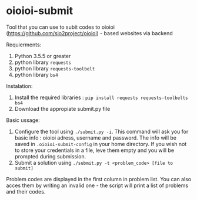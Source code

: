 # oioioi-submit
Tool that you can use to subit codes to oioioi (https://github.com/sio2project/oioioi) - based websites via backend

Requierments:
1. Python 3.5.5 or greater
2. python library `requests`
3. python library `requests-toolbelt`
4. python library `bs4`

Instalation:
1. Install the required libraries : `pip install requests requests-toolbelts bs4`
2. Download the appropiate submit.py file

Basic ussage:
1. Configure the tool using `./submit.py -i`. This command will ask you for basic info : oioioi adress, username and password. The info will be saved in `.oioioi-submit-config` in your home directory. If you wish not to store your credentials in a file, leve them empty and you will be prompted during submission.
2. Submit a solution using `./submit.py -t <problem_code> [file to submit]`

Problem codes are displayed in the first column in problem list. You can also acces them by writing an invalid one - the script will print a list of problems and their codes.
